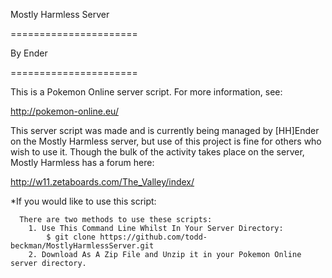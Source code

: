 Mostly Harmless Server

======================

By Ender

======================

This is a Pokemon Online server script. For more information, see:

http://pokemon-online.eu/

This server script was made and is currently being managed by [HH]Ender on the Mostly Harmless server, but use of this project is fine for others who wish to use it. Though the bulk of the activity takes place on the server, Mostly Harmless has a forum here:

http://w11.zetaboards.com/The_Valley/index/

*If you would like to use this script: 

      There are two methods to use these scripts:
        1. Use This Command Line Whilst In Your Server Directory:
            $ git clone https://github.com/todd-beckman/MostlyHarmlessServer.git
        2. Download As A Zip File and Unzip it in your Pokemon Online server directory.
